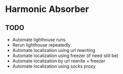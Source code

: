 # Harmonic Absorber

## TODO

* Automate lighthouse runs
* Rerun lighthouse repeatedly
* Automate localization using url rewriting
* Automate localization using freezer (if need still be)
* Automate localization by url rewrite × freezer
* Automate localization using socks proxy

